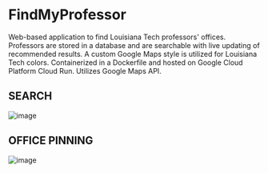 # FindMyProfessor

Web-based application to find Louisiana Tech professors' offices. Professors are stored in a database and are searchable with live updating of recommended results. A custom Google Maps style is utilized for Louisiana Tech colors. Containerized in a Dockerfile and hosted on Google Cloud Platform Cloud Run. Utilizes Google Maps API.

## SEARCH
![image](https://github.com/ethanhebert/FindMyProfessor/assets/80844614/4c5916e9-946d-45a8-84a7-e04a98a59440)
## OFFICE PINNING
![image](https://github.com/ethanhebert/FindMyProfessor/assets/80844614/b22a8a8e-3e19-4cc6-8758-2263acdc63d9)
